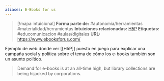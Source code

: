 ```yaml
---
aliases: E-Books for us
--- 
```

> [!mapa intuicional]
> **Forma parte de:** #autonomia/herramientas #materialidad/herramientas 
> **Intuiciones relacionadas:** [H5P](H5P)
> **Etiquetas:** #educomunicacion #aulas/digitales
> **URL:** https://www.ebooksforus.com/

Ejemplo de web donde ver [[H5P]] puesto en juego para explicar una campaña social y política sobre el tema de cómo los e-books también son un asunto político.

> Demand for e-books is at an all-time high, but library collections are being hijacked by corporations.


